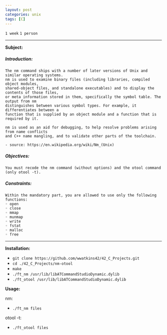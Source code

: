 ```yaml
---
layout: post
categories: unix
tags: [C]
---
```


`1 week`
`1 person`

---
__Subject:__
##### Introduction:
```
The nm command ships with a number of later versions of Unix and similar operating systems.
nm is used to examine binary files (including libraries, compiled object modules,
shared-object files, and standalone executables) and to display the contents of those files,
or meta information stored in them, specifically the symbol table. The output from nm
distinguishes between various symbol types. For example, it differentiates between a
function that is supplied by an object module and a function that is required by it.

nm is used as an aid for debugging, to help resolve problems arising from name conflicts
and C++ name mangling, and to validate other parts of the toolchain.

- source: https://en.wikipedia.org/wiki/Nm_(Unix)
```
##### Objectives:
```
You must recode the nm command (without options) and the otool command
(only otool -t).
```
##### Constraints:
```
Within the mandatory part, you are allowed to use only the following functions:
◦ open
◦ close
◦ mmap
◦ munmap
◦ write
◦ fstat
◦ malloc
◦ free
```
---
__Installation:__

* `git clone https://github.com/wwatkins42/42_C_Projects.git`
* `cd ./42_C_Projects/nm-otool`
* `make`
* `./ft_nm /usr/lib/libATCommandStudioDynamic.dylib`
* `./ft_otool /usr/lib/libATCommandStudioDynamic.dylib`

**Usage:**

nm:
* `./ft_nm files`

otool -t:
* `./ft_otool files`
